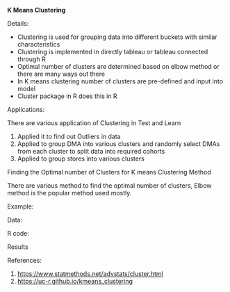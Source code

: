 
**K Means Clustering**

Details:

* Clustering is used for grouping data into different buckets with similar characteristics
* Clustering is implemented in directly tableau or tableau connected through R
* Optimal number of clusters are determined based on elbow method or there are many ways out there
* In K means clustering number of clusters are pre-defined and input into model
* Cluster package in R does this in R

Applications:

There are various application of Clustering in Test and Learn

1.	Applied it to find out Outliers in data
2.	Applied to group DMA into various clusters and randomly select DMAs from each cluster to split data into required cohorts
3.	Applied to group stores into various clusters

Finding the Optimal number of Clusters for K means Clustering Method

There are various method to find the optimal number of clusters, Elbow method is the popular method used mostly.

Example:

Data:

R code:

Results



References:

1.	https://www.statmethods.net/advstats/cluster.html
2.	https://uc-r.github.io/kmeans_clustering
